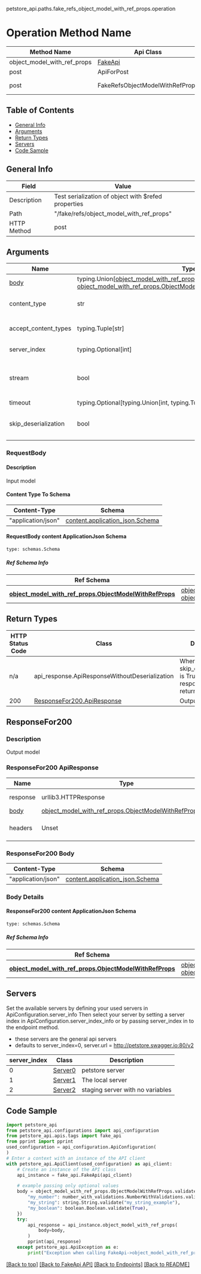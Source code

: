 petstore_api.paths.fake_refs_object_model_with_ref_props.operation
# Operation Method Name

| Method Name | Api Class | Notes |
| ----------- | --------- | ----- |
| object_model_with_ref_props | [FakeApi](../../apis/tags/fake_api.md) | This api is only for tag=fake |
| post | ApiForPost | This api is only for this endpoint |
| post | FakeRefsObjectModelWithRefProps | This api is only for path=/fake/refs/object_model_with_ref_props |

## Table of Contents
- [General Info](#general-info)
- [Arguments](#arguments)
- [Return Types](#return-types)
- [Servers](#servers)
- [Code Sample](#code-sample)

## General Info
| Field | Value |
| ----- | ----- |
| Description | Test serialization of object with $refed properties |
| Path | "/fake/refs/object_model_with_ref_props" |
| HTTP Method | post |

## Arguments

Name | Type | Description  | Notes
------------- | ------------- | ------------- | -------------
[body](#requestbody) | typing.Union[[object_model_with_ref_props.ObjectModelWithRefPropsDictInput](../../components/schema/object_model_with_ref_props.md#objectmodelwithrefpropsdictinput), [object_model_with_ref_props.ObjectModelWithRefPropsDict](../../components/schema/object_model_with_ref_props.md#objectmodelwithrefpropsdict), schemas.Unset] | optional, default is unset |
content_type | str | optional, default is 'application/json' | Selects the schema and serialization of the request body. value must be one of ['application/json']
accept_content_types | typing.Tuple[str] | default is ("application/json", ) | Tells the server the content type(s) that are accepted by the client
server_index | typing.Optional[int] | default is None | Allows one to select a different [server](#servers). If not None, must be one of [0, 1, 2]
stream | bool | default is False | if True then the response.content will be streamed and loaded from a file like object. When downloading a file, set this to True to force the code to deserialize the content to a FileSchema file
timeout | typing.Optional[typing.Union[int, typing.Tuple]] | default is None | the timeout used by the rest client
skip_deserialization | bool | default is False | when True, headers and body will be unset and an instance of api_response.ApiResponseWithoutDeserialization will be returned

### RequestBody

#### Description
Input model

#### Content Type To Schema
Content-Type | Schema
------------ | -------
"application/json" | [content.application_json.Schema](#requestbody-content-applicationjson-schema)

#### RequestBody content ApplicationJson Schema
```
type: schemas.Schema
```

##### Ref Schema Info
Ref Schema | Input Type | Output Type
---------- | ---------- | -----------
[**object_model_with_ref_props.ObjectModelWithRefProps**](../../components/schema/object_model_with_ref_props.md) | [object_model_with_ref_props.ObjectModelWithRefPropsDictInput](../../components/schema/object_model_with_ref_props.md#objectmodelwithrefpropsdictinput), [object_model_with_ref_props.ObjectModelWithRefPropsDict](../../components/schema/object_model_with_ref_props.md#objectmodelwithrefpropsdict) | [object_model_with_ref_props.ObjectModelWithRefPropsDict](../../components/schema/object_model_with_ref_props.md#objectmodelwithrefpropsdict)

## Return Types

HTTP Status Code | Class | Description
------------- | ------------- | -------------
n/a | api_response.ApiResponseWithoutDeserialization | When skip_deserialization is True this response is returned
200 | [ResponseFor200.ApiResponse](#responsefor200-apiresponse) | Output model

## ResponseFor200

### Description
Output model

### ResponseFor200 ApiResponse
Name | Type | Description  | Notes
------------- | ------------- | ------------- | -------------
response | urllib3.HTTPResponse | Raw response |
[body](#responsefor200-body) | [object_model_with_ref_props.ObjectModelWithRefPropsDict](../../components/schema/object_model_with_ref_props.md#objectmodelwithrefpropsdict) |  |
headers | Unset | headers were not defined |

### ResponseFor200 Body
Content-Type | Schema
------------ | -------
"application/json" | [content.application_json.Schema](#responsefor200-content-applicationjson-schema)

### Body Details
#### ResponseFor200 content ApplicationJson Schema
```
type: schemas.Schema
```

##### Ref Schema Info
Ref Schema | Input Type | Output Type
---------- | ---------- | -----------
[**object_model_with_ref_props.ObjectModelWithRefProps**](../../components/schema/object_model_with_ref_props.md) | [object_model_with_ref_props.ObjectModelWithRefPropsDictInput](../../components/schema/object_model_with_ref_props.md#objectmodelwithrefpropsdictinput), [object_model_with_ref_props.ObjectModelWithRefPropsDict](../../components/schema/object_model_with_ref_props.md#objectmodelwithrefpropsdict) | [object_model_with_ref_props.ObjectModelWithRefPropsDict](../../components/schema/object_model_with_ref_props.md#objectmodelwithrefpropsdict)

## Servers

Set the available servers by defining your used servers in ApiConfiguration.server_info
Then select your server by setting a server index in ApiConfiguration.server_index_info or by
passing server_index in to the endpoint method.
- these servers are the general api servers
- defaults to server_index=0, server.url = http://petstore.swagger.io:80/v2

server_index | Class | Description
------------ | ----- | ------------
0 | [Server0](../../servers/server_0.md) | petstore server
1 | [Server1](../../servers/server_1.md) | The local server
2 | [Server2](../../servers/server_2.md) | staging server with no variables

## Code Sample

```python
import petstore_api
from petstore_api.configurations import api_configuration
from petstore_api.apis.tags import fake_api
from pprint import pprint
used_configuration = api_configuration.ApiConfiguration(
)
# Enter a context with an instance of the API client
with petstore_api.ApiClient(used_configuration) as api_client:
    # Create an instance of the API class
    api_instance = fake_api.FakeApi(api_client)

    # example passing only optional values
    body = object_model_with_ref_props.ObjectModelWithRefProps.validate({
        "my_number": number_with_validations.NumberWithValidations.validate(10),
        "my_string": string.String.validate("my_string_example"),
        "my_boolean": boolean.Boolean.validate(True),
    })
    try:
        api_response = api_instance.object_model_with_ref_props(
            body=body,
        )
        pprint(api_response)
    except petstore_api.ApiException as e:
        print("Exception when calling FakeApi->object_model_with_ref_props: %s\n" % e)
```

[[Back to top]](#top)
[[Back to FakeApi API]](../../apis/tags/fake_api.md)
[[Back to Endpoints]](../../../README.md#Endpoints) [[Back to README]](../../../README.md)